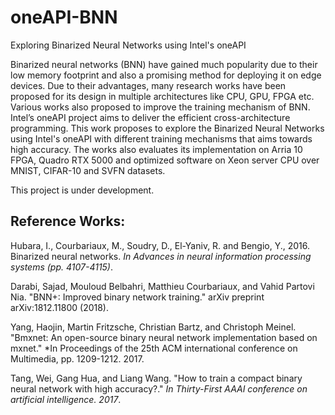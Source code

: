 # oneAPI-BNN
Exploring Binarized Neural Networks using Intel's oneAPI

Binarized neural networks (BNN) have gained much popularity due to their low memory footprint and also a promising method for deploying it on edge devices. Due to their advantages, many research works have been proposed for its design in multiple architectures like CPU, GPU, FPGA etc. Various works also proposed to improve the training mechanism of BNN. Intel’s oneAPI project aims to deliver the efficient cross-architecture programming. This work proposes to explore the Binarized Neural Networks using Intel's oneAPI with different training mechanisms that aims towards high accuracy. The works also evaluates its implementation on Arria 10 FPGA, Quadro RTX 5000 and optimized software on Xeon server CPU over MNIST, CIFAR-10 and SVFN datasets.

This project is under development.

Reference Works:
----------------

Hubara, I., Courbariaux, M., Soudry, D., El-Yaniv, R. and Bengio, Y., 2016. Binarized neural networks. *In Advances in neural information processing systems (pp. 4107-4115)*.

Darabi, Sajad, Mouloud Belbahri, Matthieu Courbariaux, and Vahid Partovi Nia. "BNN+: Improved binary network training." arXiv preprint arXiv:1812.11800 (2018).

Yang, Haojin, Martin Fritzsche, Christian Bartz, and Christoph Meinel. "Bmxnet: An open-source binary neural network implementation based on mxnet." *In Proceedings of the 25th ACM international conference on Multimedia, pp. 1209-1212. 2017.

Tang, Wei, Gang Hua, and Liang Wang. "How to train a compact binary neural network with high accuracy?." *In Thirty-First AAAI conference on artificial intelligence. 2017*.
